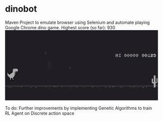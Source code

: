 # dinobot

Maven Project to emulate browser using Selenium and automate playing Google Chrome dino game.
Highest score (so far): 930
![](botexample.gif)

To do: Further improvements by implementing Genetic Algorithms to train RL Agent on Discrete action space
